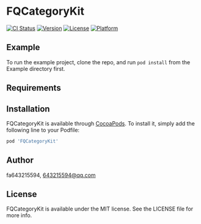 # FQCategoryKit

[![CI Status](http://img.shields.io/travis/fa643215594/FQCategoryKit.svg?style=flat)](https://travis-ci.org/fa643215594/FQCategoryKit)
[![Version](https://img.shields.io/cocoapods/v/FQCategoryKit.svg?style=flat)](http://cocoapods.org/pods/FQCategoryKit)
[![License](https://img.shields.io/cocoapods/l/FQCategoryKit.svg?style=flat)](http://cocoapods.org/pods/FQCategoryKit)
[![Platform](https://img.shields.io/cocoapods/p/FQCategoryKit.svg?style=flat)](http://cocoapods.org/pods/FQCategoryKit)

## Example

To run the example project, clone the repo, and run `pod install` from the Example directory first.

## Requirements

## Installation

FQCategoryKit is available through [CocoaPods](http://cocoapods.org). To install
it, simply add the following line to your Podfile:

```ruby
pod 'FQCategoryKit'
```

## Author

fa643215594, 643215594@qq.com

## License

FQCategoryKit is available under the MIT license. See the LICENSE file for more info.
